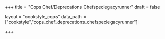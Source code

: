 +++
title = "Cops Chef/Deprecations Chefspeclegacyrunner"
draft = false

layout = "cookstyle_cops"
data_path = ["cookstyle","cops_chef_deprecations_chefspeclegacyrunner"]

+++

<!-- The content of this page is automatically generated from the
cops_chef_deprecations_chefspeclegacyrunner.yml file in github.com/chef/cookstyle/docs-chef-io/data/cookstyle. -->

